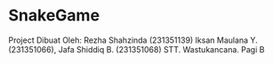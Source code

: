 # SnakeGame
Project Dibuat Oleh: Rezha Shahzinda (231351139)
                     Iksan Maulana Y. (231351066),
                     Jafa Shiddiq B. (231351068) 
                     STT. Wastukancana. Pagi B
